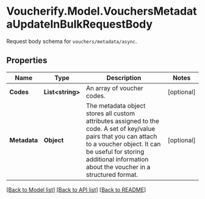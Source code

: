 # Voucherify.Model.VouchersMetadataUpdateInBulkRequestBody
Request body schema for `vouchers/metadata/async`.

## Properties

Name | Type | Description | Notes
------------ | ------------- | ------------- | -------------
**Codes** | **List&lt;string&gt;** | An array of voucher codes. | [optional] 
**Metadata** | **Object** | The metadata object stores all custom attributes assigned to the code. A set of key/value pairs that you can attach to a voucher object. It can be useful for storing additional information about the voucher in a structured format. | [optional] 

[[Back to Model list]](../README.md#documentation-for-models) [[Back to API list]](../README.md#documentation-for-api-endpoints) [[Back to README]](../README.md)

